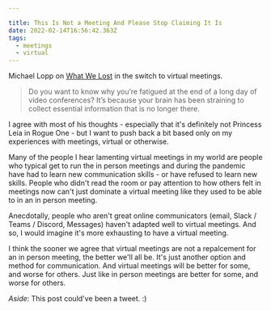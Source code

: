 ```yaml
---

title: This Is Not a Meeting And Please Stop Claiming It Is
date: 2022-02-14T16:56:42.363Z
tags:
  - meetings
  - virtual
---
```

Michael Lopp on [What We Lost](https://randsinrepose.com/archives/what-we-lost/) in the switch to virtual meetings.

> Do you want to know why you’re fatigued at the end of a long day of video conferences? It’s because your brain has been straining to collect essential information that is no longer there.

I agree with most of his thoughts - especially that it's definitely not Princess Leia in Rogue One - but I want to push back a bit based only on my experiences with meetings, virtual or otherwise.

Many of the people I hear lamenting virtual meetings in my world are people who typical get to run the in person meetings and during the pandemic have had to learn new communication skills - or have refused to learn new skills. People who didn't read the room or pay attention to how others felt in meetings now can't just dominate a virtual meeting like they used to be able to in an in person meeting.

Anecdotally, people who aren't great online communicators (email, Slack / Teams / Discord, Messages) haven't adapted well to virtual meetings. And so, I would imagine it's more exhausting to have a virtual meeting.

I think the sooner we agree that virtual meetings are not a repalcement for an in person meeting, the better we'll all be. It's just another option and method for communication. And virtual meetings will be better for some, and worse for others. Just like in person meetings are better for some, and worse for others.

*Aside*: This post could've been a tweet. :)